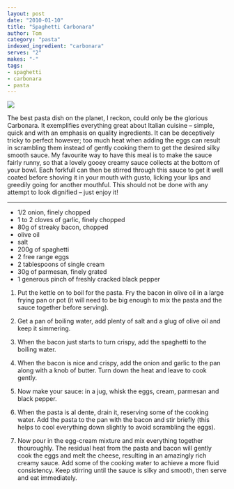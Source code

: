 ```yaml
---
layout: post
date: "2010-01-10"
title: "Spaghetti Carbonara"
author: Tom
category: "pasta"
indexed_ingredient: "carbonara"
serves: "2"
makes: "-"
tags:
- spaghetti
- carbonara
- pasta
---
```

<img src="https://s3.eu-west-2.amazonaws.com/grubdaily/spaghetti_carbonara.jpg" />

The best pasta dish on the planet, I reckon, could only be the glorious Carbonara. It exemplifies everything great about Italian cuisine – simple, quick and with an emphasis on quality ingredients. It can be deceptively tricky to perfect however; too much heat when adding the eggs can result in scrambling them instead of gently cooking them to get the desired silky smooth sauce. My favourite way to have this meal is to make the sauce fairly runny, so that a lovely gooey creamy sauce collects at the bottom of your bowl. Each forkfull can then be stirred through this sauce to get it well coated before shoving it in your mouth with gusto, licking your lips and greedily going for another mouthful. This should not be done with any attempt to look dignified – just enjoy it!

---
* 1/2 onion, finely chopped
* 1 to 2 cloves of garlic, finely chopped
* 80g of streaky bacon, chopped
* olive oil
* salt
* 200g of spaghetti
* 2 free range eggs
* 2 tablespoons of single cream
* 30g of parmesan, finely grated
* 1 generous pinch of freshly cracked  black pepper

1. Put the kettle on to boil for the pasta. Fry the bacon in olive oil in a large frying pan or pot (it will need to be big enough to mix the pasta and the sauce together before serving).

2. Get a pan of boiling water, add plenty of salt and a glug of olive oil and keep it simmering.

3. When the bacon just starts to turn crispy, add the spaghetti to the boiling water.

4. When the bacon is nice and crispy, add the onion and garlic to the pan along with a knob of butter. Turn down the heat and leave to cook gently.

5. Now make your sauce: in a jug, whisk the eggs, cream, parmesan and black pepper.

6. When the pasta is al dente, drain it, reserving some of the cooking water. Add the pasta to the pan with the bacon and stir briefly (this helps to cool everything down slightly to avoid scrambling the eggs).

7. Now pour in the egg-cream mixture and mix everything together thouroughly. The residual heat from the pasta and bacon will gently cook the eggs and melt the cheese, resulting in an amazingly rich creamy sauce. Add some of the cooking water to achieve a more fluid consistency. Keep stirring until the sauce is silky and smooth, then serve and eat immediately.
